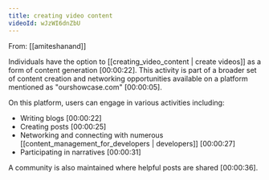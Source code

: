 ```yaml
---
title: creating video content
videoId: wJzWI6dnZbU
---
```


From: [[amiteshanand]] <br/> 

Individuals have the option to [[creating_video_content | create videos]] as a form of content generation <a class="yt-timestamp" data-t="00:00:22">[00:00:22]</a>. This activity is part of a broader set of content creation and networking opportunities available on a platform mentioned as "ourshowcase.com" <a class="yt-timestamp" data-t="00:00:05">[00:00:05]</a>.

On this platform, users can engage in various activities including:
*   Writing blogs <a class="yt-timestamp" data-t="00:00:22">[00:00:22]</a>
*   Creating posts <a class="yt-timestamp" data-t="00:00:25">[00:00:25]</a>
*   Networking and connecting with numerous [[content_management_for_developers | developers]] <a class="yt-timestamp" data-t="00:00:27">[00:00:27]</a>
*   Participating in narratives <a class="yt-timestamp" data-t="00:00:31">[00:00:31]</a>

A community is also maintained where helpful posts are shared <a class="yt-timestamp" data-t="00:00:36">[00:00:36]</a>.